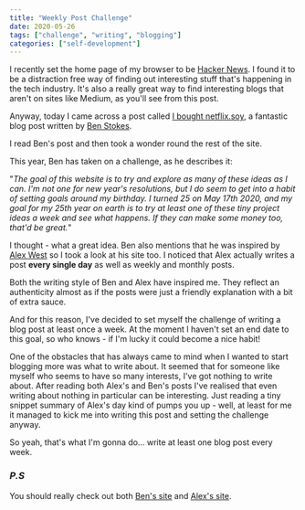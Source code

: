```yaml
---
title: "Weekly Post Challenge"
date: 2020-05-26
tags: ["challenge", "writing", "blogging"]
categories: ["self-development"]
---
```


I recently set the home page of my browser to be [Hacker News](https://news.ycombinator.com/news). I found it to be a distraction free way of finding out interesting stuff that's happening in the tech industry. It's also a really great way to find interesting blogs that aren't on sites like Medium, as you'll see from this post.

Anyway, today I came across a post called [I bought netflix.soy](https://tinyprojects.dev/posts/i_bought_netflix_dot_soy), a fantastic blog post written by [Ben Stokes](https://stokesy.io/).

I read Ben's post and then took a wonder round the rest of the site.

This year, Ben has taken on a challenge, as he describes it:

"*The goal of this website is to try and explore as many of these ideas as I can. I'm not one for new year's resolutions, but I do seem to get into a habit of setting goals around my birthday. I turned 25 on May 17th 2020, and my goal for my 25th year on earth is to try at least one of these tiny project ideas a week and see what happens. If they can make some money too, that'd be great.*"

I thought - what a great idea. Ben also mentions that he was inspired by [Alex West](https://www.alexwest.co/) so I took a look at his site too. I noticed that Alex actually writes a post **every single day** as well as weekly and monthly posts.

Both the writing style of Ben and Alex have inspired me. They reflect an authenticity almost as if the posts were just a friendly explanation with a bit of extra sauce.

And for this reason, I've decided to set myself the challenge of writing a blog post at least once a week. At the moment I haven't set an end date to this goal, so who knows - if I'm lucky it could become a nice habit!

One of the obstacles that has always came to mind when I wanted to start blogging more was what to write about. It seemed that for someone like myself who seems to have so many interests, I've got nothing to write about. After reading both Alex's and Ben's posts I've realised that even writing about nothing in particular can be interesting. Just reading a tiny snippet summary of Alex's day kind of pumps you up - well, at least for me it managed to kick me into writing this post and setting the challenge anyway.

So yeah, that's what I'm gonna do... write at least one blog post every week.

### *P.S*
You should really check out both [Ben\'s site](https://tinyprojects.dev/) and [Alex\'s site](https://www.alexwest.co/).

